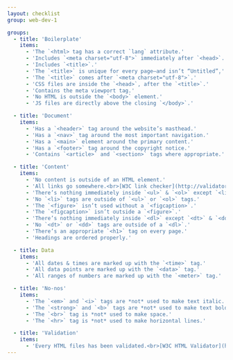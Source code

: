 ```yaml
---
layout: checklist
group: web-dev-1

groups:
  - title: 'Boilerplate'
    items:
      - 'The `<html> tag has a correct `lang` attribute.'
      - 'Includes `<meta charset="utf-8">` immediately after `<head>`.'
      - 'Includes `<title>`.'
      - 'The `<title>` is unique for every page—and isn’t “Untitled”̦.'
      - 'The `<title>` comes after `<meta charset="utf-8">`.'
      - 'CSS files are inside the `<head>`, after the `<title>`.'
      - 'Contains the meta viewport tag.'
      - 'No HTML is outside the `<body>` element.'
      - 'JS files are directly above the closing `</body>`.'

  - title: 'Document'
    items:
      - 'Has a `<header>` tag around the website’s masthead.'
      - 'Has a `<nav>` tag around the most important navigation.'
      - 'Has a `<main>` element around the primary content.'
      - 'Has a `<footer>` tag around the copyright notice.'
      - 'Contains `<article>` and `<section>` tags where appropriate.'

  - title: 'Content'
    items:
      - 'No content is outside of an HTML element.'
      - 'All links go somewhere.<br>[W3C link checker](http://validator.w3.org/checklink)'
      - 'There’s nothing immediately inside `<ul>` & `<ol>` except `<li>` elements.'
      - 'No `<li>` tags are outside of `<ul>` or `<ol>` tags.'
      - 'The `<figure>` isn’t used without a `<figcaption>`.'
      - 'The `<figcaption>` isn’t outside a `<figure>`.'
      - 'There’s nothing immediately inside `<dl>` except `<dt>` & `<dd>` elements.'
      - 'No `<dt>` or `<dd>` tags are outside of a `<dl>`.'
      - 'There’s an appropriate `<h1>` tag on every page.'
      - 'Headings are ordered properly.'

  - title: Data
    items:
      - 'All dates & times are marked up with the `<time>` tag.'
      - 'All data points are marked up with the `<data>` tag.'
      - 'All ranges of numbers are marked up with the `<meter>` tag.'

  - title: 'No-nos'
    items:
      - 'The `<em>` and `<i>` tags are *not* used to make text italic.'
      - 'The `<strong>` and `<b>` tags are *not* used to make text bold.'
      - 'The `<br>` tag is *not* used to make space.'
      - 'The `<hr>` tag is *not* used to make horizontal lines.'

  - title: 'Validation'
    items:
      - 'Every HTML files has been validated.<br>[W3C HTML Validator](http://validator.w3.org/)'
---
```

